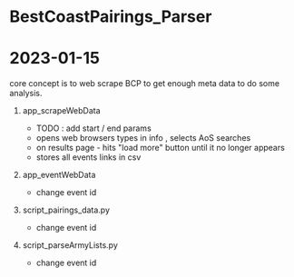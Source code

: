 # BestCoastPairings_Parser
# 2023-01-15

core concept is to web scrape BCP to get enough meta data to do some analysis. 


1. app_scrapeWebData
    - TODO : add start / end params 
    - opens web browsers types in info , selects AoS searches
    - on results page - hits "load more" button until it no longer appears
    - stores all events links in csv 

2. app_eventWebData
    - change event id 

3. script_pairings_data.py
    - change event id 

4. script_parseArmyLists.py
    - change event id 

